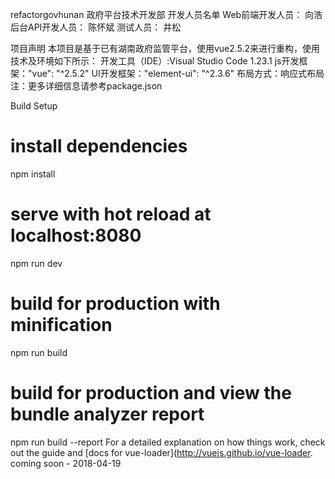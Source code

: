 refactorgovhunan
政府平台技术开发部 开发人员名单 Web前端开发人员： 向浩 后台API开发人员： 陈怀斌 测试人员： 井松

项目声明
本项目是基于已有湖南政府监管平台，使用vue2.5.2来进行重构，使用技术及环境如下所示： 开发工具（IDE）:Visual Studio Code 1.23.1 js开发框架："vue": "^2.5.2" UI开发框架："element-ui": "^2.3.6" 布局方式：响应式布局 注：更多详细信息请参考package.json

Build Setup
# install dependencies
npm install

# serve with hot reload at localhost:8080
npm run dev

# build for production with minification
npm run build

# build for production and view the bundle analyzer report
npm run build --report
For a detailed explanation on how things work, check out the guide and [docs for vue-loader](http://vuejs.github.io/vue-loader. coming soon - 2018-04-19
